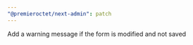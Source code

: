 ```yaml
---
"@premieroctet/next-admin": patch
---
```


Add a warning message if the form is modified and not saved
